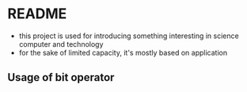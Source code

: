 # README
- this project is used for introducing something interesting in science computer and technology
- for the sake of limited capacity, it's mostly based on application

## Usage of bit operator
